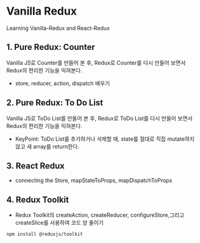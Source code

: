 # Vanilla Redux

Learning Vanilla-Redux and React-Redux

## 1. Pure Redux: Counter

Vanilla JS로 Counter를 만들어 본 후, Redux로 Counter를 다시 만들어 보면서 Redux의 편리한 기능을 익혀본다.

- store, reducer, action, dispatch 배우기

## 2. Pure Redux: To Do List

Vanilla JS로 ToDo List를 만들어 본 후, Redux로 ToDo List를 다시 만들어 보면서 Redux의 편리한 기능을 익혀본다.

- KeyPoint: ToDo List를 추가하거나 삭제할 때,
state를 절대로 직접 mutate하지 않고 새 array를 return한다.

## 3. React Redux

- connecting the Store, mapStateToProps, mapDispatchToProps

## 4. Redux Toolkit

- Redux Toolkit의 createAction, createReducer, configureStore,그리고 createSlice를 사용하여 코드 양 줄이기

```npm install @reduxjs/toolkit```




